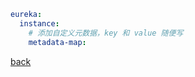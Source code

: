 ```yml
eureka:
  instance:
    # 添加自定义元数据，key 和 value 随便写  
    metadata-map: 

```

[back](../5.md)  